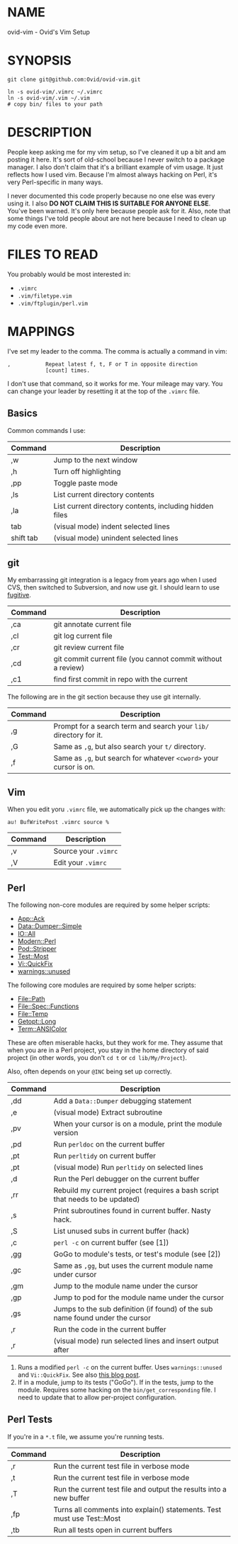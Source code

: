 # NAME

ovid-vim - Ovid's Vim Setup

# SYNOPSIS

    git clone git@github.com:Ovid/ovid-vim.git

    ln -s ovid-vim/.vimrc ~/.vimrc
    ln -s ovid-vim/.vim ~/.vim
    # copy bin/ files to your path

# DESCRIPTION

People keep asking me for my vim setup, so I've cleaned it up a bit and am
posting it here. It's sort of old-school because I never switch to a package
manager. I also don't claim that it's a brilliant example of vim usage. It
just reflects how I used vim. Because I'm almost always hacking on Perl, it's
very Perl-specific in many ways.

I never documented this code properly because no one else was every using it.
I also **DO NOT CLAIM THIS IS SUITABLE FOR ANYONE ELSE**. You've been warned.
It's only here because people ask for it. Also, note that some things I've
told people about are not here because I need to clean up my code even more.

# FILES TO READ

You probably would be most interested in:

* `.vimrc`
* `.vim/filetype.vim`
* `.vim/ftplugin/perl.vim`

# MAPPINGS

I've set my leader to the comma. The comma is actually a command in vim:

    ,			Repeat latest f, t, F or T in opposite direction
	    		[count] times.

I don't use that command, so it works for me. Your mileage may vary. You can
change your leader by resetting it at the top of the `.vimrc` file.

## Basics

Common commands I use:

Command | Description
--- | ---
,w        | Jump to the next window
,h        | Turn off highlighting
,pp       | Toggle paste mode
,ls       | List current directory contents
,la       | List current directory contents, including hidden files
tab       | (visual mode) indent selected lines
shift tab | (visual mode) unindent selected lines

## git

My embarrassing git integration is a legacy from years ago when I used CVS,
then switched to Subversion, and now use git. I should learn to use
[fugitive](https://github.com/tpope/vim-fugitive).

Command | Description
--- | ---
,ca  |  git annotate current file
,cl  |  git log current file
,cr  |  git review current file
,cd  |  git commit current file (you cannot commit without a review)
,c1  |  find first commit in repo with the current <cword>

The following are in the git section because they use git internally.

Command | Description
--- | ---
,g   | Prompt for a search term and search your `lib/` directory for it.
,G   | Same as `,g`, but also search your `t/` directory.
,f   | Same as `,g`, but search for whatever `<cword>` your cursor is on.

## Vim

When you edit yoru `.vimrc` file, we automatically pick up the changes with:

    au! BufWritePost .vimrc source %

Command | Description
--- | ---
,v  |  Source your `.vimrc`
,V  |  Edit your `.vimrc`

## Perl

The following non-core modules are required by some helper scripts:

* [App::Ack](https://metacpan.org/pod/App::Ack)
* [Data::Dumper::Simple](https://metacpan.org/pod/Data::Dumper::Simple)
* [IO::All](https://metacpan.org/pod/IO::All)
* [Modern::Perl](https://metacpan.org/pod/Modern::Perl)
* [Pod::Stripper](https://metacpan.org/pod/Pod::Stripper)
* [Test::Most](https://metacpan.org/pod/Test::Most)
* [Vi::QuickFix](https://metacpan.org/pod/Vi::QuickFix)
* [warnings::unused](https://metacpan.org/pod/warnings::unused)

The following core modules are required by some helper scripts:

* [File::Path](https://metacpan.org/pod/File::Path)
* [File::Spec::Functions](https://metacpan.org/pod/File::Spec::Functions)
* [File::Temp](https://metacpan.org/pod/File::Temp)
* [Getopt::Long](https://metacpan.org/pod/Getopt::Long)
* [Term::ANSIColor](https://metacpan.org/pod/Term::ANSIColor)

These are often miserable hacks, but they work for me. They assume that when
you are in a Perl project, you stay in the home directory of said project (in
other words, you don't `cd t` or `cd lib/My/Project`).

Also, often depends on your `@INC` being set up correctly.

Command | Description
--- | ---
,dd  |  Add a `Data::Dumper` debugging statement
,e   |  (visual mode) Extract subroutine
,pv  |  When your cursor is on a module, print the module version
,pd  |  Run `perldoc` on the current buffer
,pt  |  Run `perltidy` on current buffer
,pt  |  (visual mode) Run `perltidy` on selected lines
,d   |  Run the Perl debugger on the current buffer
,rr  |  Rebuild my current project (requires a bash script that needs to be updated)
,s   |  Print subroutines found in current buffer. Nasty hack.
,S   |  List unused subs in current buffer (hack)
,c   |  `perl -c` on current buffer (see \[1\])
,gg  |  GoGo to module's tests, or test's module (see \[2\])
,gc  |  Same as `,gg`, but uses the current module name under cursor
,gm  |  Jump to the module name under the cursor
,gp  |  Jump to pod for the module name under the cursor
,gs  |  Jumps to the sub definition (if found) of the sub name found under the cursor
,r   |  Run the code in the current buffer
,r   |  (visual mode) run selected lines and insert output after

1. Runs a modified `perl -c` on the current buffer. Uses `warnings::unused` and
`Vi::QuickFix`. See also [this blog
post](http://blogs.perl.org/users/ovid/2010/11/vims-quickfix-mode-and-perl.html).
2.  If in a module, jump to its tests ("GoGo"). If in the tests, jump to the
module. Requires some hacking on the `bin/get_corresponding` file. I need to
update that to allow per-project configuration.

## Perl Tests

If you're in a `*.t` file, we assume you're running tests.

Command | Description
--- | ---
,r  | Run the current test file in verbose mode
,t  | Run the current test file in verbose mode
,T  | Run the current test file and output the results into a new buffer
,fp | Turns all comments into explain() statements. Test must use Test::Most
,tb | Run all tests open in current buffers
